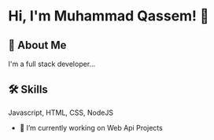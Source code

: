 
# Hi, I'm Muhammad Qassem! 👋


## 🚀 About Me
I'm a full stack developer...


## 🛠 Skills
Javascript, HTML, CSS, NodeJS



<!--
**MuhammadQassem97/MuhammadQassem97** is a ✨ _special_ ✨ repository because its `README.md` (this file) appears on your GitHub profile.

Here are some ideas to get you started:
-->
- 🔭 I’m currently working on Web Api Projects

